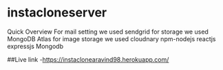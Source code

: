 # instacloneserver
Quick Overview
For mail setting we used sendgrid
for storage we used MongoDB Atlas
for image storage we used cloudnary
npm-nodejs
reactjs
expressjs
Mongodb

##Live link -https://instaclonearavind98.herokuapp.com/
